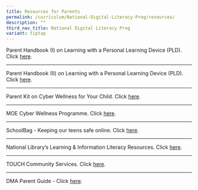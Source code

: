 ```yaml
---
title: Resources for Parents
permalink: /curriculum/National-Digital-Literacy-Prog/resources/
description: ""
third_nav_title: National Digital Literacy Prog
variant: tiptap
---
```

<p>Parent Handbook (I) on Learning with a Personal Learning Device (PLD).
Click <a href="/files/PLD/pdlp-Parent%20Handbook%20I%20on%20Learning%20with%20a%20PLD.pdf" rel="noopener noreferrer nofollow" target="_blank">here</a>.</p>
<hr>
<p>Parent Handbook (II) on Learning with a Personal Learning Device (PLD).
Click <a href="/files/Resources%20for%20parents/ip3___parent_handbook__ii__2024_final.pdf" rel="noopener noreferrer nofollow" target="_blank">here</a>.</p>
<hr>
<p>Parent Kit on Cyber Wellness for Your Child. Click <a href="http://go.gov.sg/moe-cyber-wellness" rel="noopener noreferrer nofollow" target="_blank">here</a>.</p>
<hr>
<p>MOE Cyber Wellness Programme. Click <a href="https://www.moe.gov.sg/education-in-sg/our-programmes/cyber-wellness" rel="noopener noreferrer nofollow" target="_blank">here</a>.</p>
<hr>
<p>SchoolBag - Keeping our teens safe online. Click <a href="https://www.schoolbag.edu.sg/story/keeping-our-teens-safe-online" rel="noopener noreferrer nofollow" target="_blank">here</a>.</p>
<hr>
<p>National Library’s Learning &amp; Information Literacy Resources. Click
<a href="https://sure.nlb.gov.sg/resources/audience/teachers-and-students/secondary-level-cce" rel="noopener noreferrer nofollow" target="_blank">here</a>.</p>
<hr>
<p>TOUCH Community Services. Click <a href="https://www.help123.sg/" rel="noopener noreferrer nofollow" target="_blank">here</a>.</p>
<hr>
<p>DMA Parent Guide - Click <a href="https://drive.google.com/drive/folders/1v-TiyDZGUeOhJazC4LyU-j0UlMUqddm0?usp=drive_link" rel="noopener noreferrer nofollow" target="_blank">here</a>.</p>